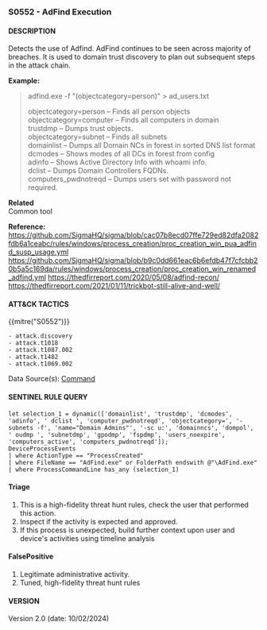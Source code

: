 ### S0552 - AdFind Execution

####  DESCRIPTION <br />
Detects the use of Adfind. AdFind continues to be seen across majority of breaches. It is used to domain trust discovery to plan out subsequent steps in the attack chain.   

**Example:**  
> adfind.exe -f "(objectcategory=person)" > ad_users.txt      
> 
> objectcategory=person – Finds all person objects  
> objectcategory=computer – Finds all computers in domain  
> trustdmp – Dumps trust objects.  
> objectcategory=subnet – Finds all subnets  
> domainlist – Dumps all Domain NCs in forest in sorted DNS list format  
> dcmodes – Shows modes of all DCs in forest from config  
> adinfo – Shows Active Directory Info with whoami info.  
> dclist – Dumps Domain Controllers FQDNs.  
> computers_pwdnotreqd – Dumps users set with password not required.

**Related**  
Common tool           


**Reference:**  
https://github.com/SigmaHQ/sigma/blob/cac07b8ecd07ffe729ed82dfa2082fdb6a1ceabc/rules/windows/process_creation/proc_creation_win_pua_adfind_susp_usage.yml  
https://github.com/SigmaHQ/sigma/blob/b9c0dd661eac6b6efdb47f7cfcbb20b5a5c169da/rules/windows/process_creation/proc_creation_win_renamed_adfind.yml
https://thedfirreport.com/2020/05/08/adfind-recon/   
https://thedfirreport.com/2021/01/11/trickbot-still-alive-and-well/   


####  ATT&CK TACTICS  <br />
{{mitre("S0552")}}  

	- attack.discovery
    - attack.t1018
    - attack.t1087.002
    - attack.t1482
    - attack.t1069.002    

Data Source(s): [Command](https://attack.mitre.org/datasources/DS0017/)   


#### SENTINEL RULE QUERY   <br />

~~~ 
let selection_1 = dynamic(['domainlist', 'trustdmp', 'dcmodes', 'adinfo', ' dclist ', 'computer_pwdnotreqd', 'objectcategory=', '-subnets -f', 'name="Domain Admins"', '-sc u:', 'domainncs', 'dompol', ' oudmp ', 'subnetdmp', 'gpodmp', 'fspdmp', 'users_noexpire', 'computers_active', 'computers_pwdnotreqd']); 
DeviceProcessEvents
| where ActionType == "ProcessCreated"
| where FileName == "AdFind.exe" or FolderPath endswith @"\AdFind.exe"
| where ProcessCommandLine has_any (selection_1)
~~~ 


#### Triage  <br />

1. This is a high-fidelity threat hunt rules, check the user that performed this action. 
2. Inspect if the activity is expected and approved.
3. If this process is unexpected, build further context upon user and device's activities using timeline analysis


#### FalsePositive  <br />

1. Legitimate administrative activity.
2. Tuned, high-fidelity threat hunt rules


#### VERSION   <br />
Version 2.0 (date: 10/02/2024)